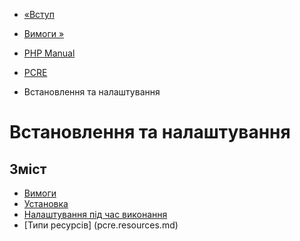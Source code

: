 - [«Вступ](intro.pcre.md)
- [Вимоги »](pcre.requirements.md)

- [PHP Manual](index.md)
- [PCRE](book.pcre.md)
-   Встановлення та налаштування

# Встановлення та налаштування

## Зміст

- [Вимоги](pcre.requirements.md)
- [Установка](pcre.installation.md)
- [Налаштування під час виконання](pcre.configuration.md)
- [Типи ресурсів] (pcre.resources.md)
